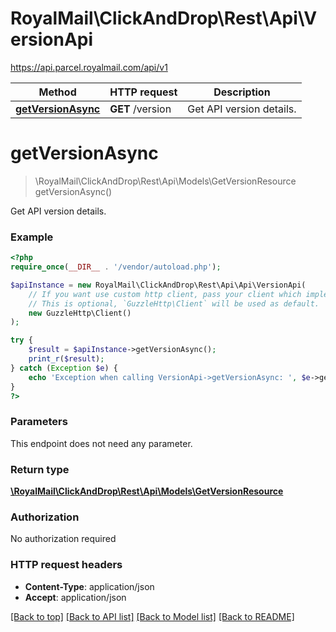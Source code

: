 # RoyalMail\ClickAndDrop\Rest\Api\VersionApi

https://api.parcel.royalmail.com/api/v1

Method | HTTP request | Description
------------- | ------------- | -------------
[**getVersionAsync**](VersionApi.md#getVersionAsync) | **GET** /version | Get API version details.


# **getVersionAsync**
> \RoyalMail\ClickAndDrop\Rest\Api\Models\GetVersionResource getVersionAsync()

Get API version details.

### Example
```php
<?php
require_once(__DIR__ . '/vendor/autoload.php');

$apiInstance = new RoyalMail\ClickAndDrop\Rest\Api\Api\VersionApi(
    // If you want use custom http client, pass your client which implements `GuzzleHttp\ClientInterface`.
    // This is optional, `GuzzleHttp\Client` will be used as default.
    new GuzzleHttp\Client()
);

try {
    $result = $apiInstance->getVersionAsync();
    print_r($result);
} catch (Exception $e) {
    echo 'Exception when calling VersionApi->getVersionAsync: ', $e->getMessage(), PHP_EOL;
}
?>
```

### Parameters
This endpoint does not need any parameter.

### Return type

[**\RoyalMail\ClickAndDrop\Rest\Api\Models\GetVersionResource**](../Model/GetVersionResource.md)

### Authorization

No authorization required

### HTTP request headers

 - **Content-Type**: application/json
 - **Accept**: application/json

[[Back to top]](#) [[Back to API list]](../../README.md#documentation-for-api-endpoints) [[Back to Model list]](../../README.md#documentation-for-models) [[Back to README]](../../README.md)


